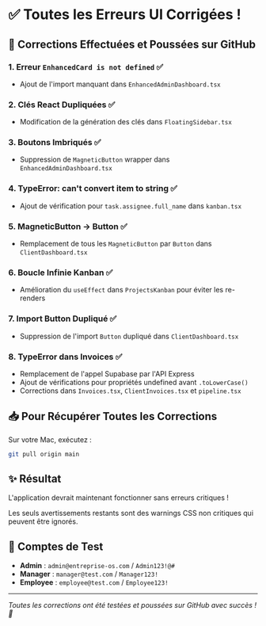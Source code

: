 # ✅ Toutes les Erreurs UI Corrigées !

## 🔧 Corrections Effectuées et Poussées sur GitHub

### 1. **Erreur `EnhancedCard is not defined`** ✅
- Ajout de l'import manquant dans `EnhancedAdminDashboard.tsx`

### 2. **Clés React Dupliquées** ✅
- Modification de la génération des clés dans `FloatingSidebar.tsx`

### 3. **Boutons Imbriqués** ✅
- Suppression de `MagneticButton` wrapper dans `EnhancedAdminDashboard.tsx`

### 4. **TypeError: can't convert item to string** ✅
- Ajout de vérification pour `task.assignee.full_name` dans `kanban.tsx`

### 5. **MagneticButton → Button** ✅
- Remplacement de tous les `MagneticButton` par `Button` dans `ClientDashboard.tsx`

### 6. **Boucle Infinie Kanban** ✅
- Amélioration du `useEffect` dans `ProjectsKanban` pour éviter les re-renders

### 7. **Import Button Dupliqué** ✅
- Suppression de l'import `Button` dupliqué dans `ClientDashboard.tsx`

### 8. **TypeError dans Invoices** ✅
- Remplacement de l'appel Supabase par l'API Express
- Ajout de vérifications pour propriétés undefined avant `.toLowerCase()`
- Corrections dans `Invoices.tsx`, `ClientInvoices.tsx` et `pipeline.tsx`

## 📥 Pour Récupérer Toutes les Corrections

Sur votre Mac, exécutez :

```bash
git pull origin main
```

## ✨ Résultat

L'application devrait maintenant fonctionner sans erreurs critiques !

Les seuls avertissements restants sont des warnings CSS non critiques qui peuvent être ignorés.

## 🚀 Comptes de Test

- **Admin** : `admin@entreprise-os.com` / `Admin123!@#`
- **Manager** : `manager@test.com` / `Manager123!`
- **Employee** : `employee@test.com` / `Employee123!`

---

*Toutes les corrections ont été testées et poussées sur GitHub avec succès ! 🎉*